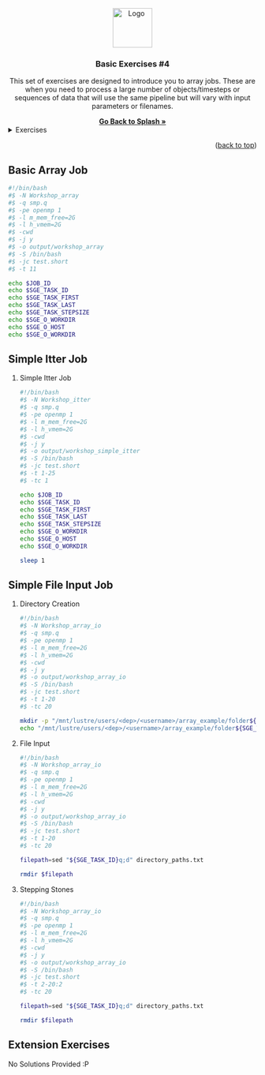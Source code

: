 <div id="top"></div>

<!-- PROJECT SHIELDS -->
<!--
*** I'm using markdown "reference style" links for readability.
*** Reference links are enclosed in brackets [ ] instead of parentheses ( ).
*** See the bottom of this document for the declaration of the reference variables
*** for contributors-url, forks-url, etc. This is an optional, concise syntax you may use.

[![Contributors][contributors-shield]][contributors-url]
[![Forks][forks-shield]][forks-url]
[![Stargazers][stars-shield]][stars-url]
[![Issues][issues-shield]][issues-url]



<!-- PROJECT LOGO -->

<div align="center">
  <a href="https://github.com/universityofsussex-rc/Workshops">
    <img src="../../../images/logo.png" alt="Logo" width="80" height="80">
  </a>

  <h3 align="center">Basic Exercises #4</h3>
  <p align="center">
    This set of exercises are designed to introduce you to array jobs. These are when you need to process a large number of objects/timesteps or sequences of data that will use the same pipeline but will vary with input parameters or filenames.
  </p>
    <a href="https://github.com/universityofsussex-rc/Workshops"><strong>Go Back to Splash »</strong></a>
    <br />
</div>
<!-- TABLE OF CONTENTS -->
<details>
  <summary>Exercises</summary>
  <ol>
    <li><a href="#basic-array-job">Basic Array Job</a></li>
    <li><a href="#simple-itter-job">Simple Itter Job</a></li>
    <li><a href="#simple-file-input-job">Simple File Input Job</a></li>
    <li><a href="#extension-exercises">Extension Exercises</a></li>
  </ol>
</details>

<p align="right">(<a href="#top">back to top</a>)</p>

## Basic Array Job

```bash
#!/bin/bash
#$ -N Workshop_array
#$ -q smp.q
#$ -pe openmp 1
#$ -l m_mem_free=2G
#$ -l h_vmem=2G
#$ -cwd
#$ -j y
#$ -o output/workshop_array
#$ -S /bin/bash
#$ -jc test.short
#$ -t 11

echo $JOB_ID
echo $SGE_TASK_ID
echo $SGE_TASK_FIRST
echo $SGE_TASK_LAST
echo $SGE_TASK_STEPSIZE
echo $SGE_O_WORKDIR
echo $SGE_O_HOST
echo $SGE_O_WORKDIR
```

## Simple Itter Job

<ol>
<li> Simple Itter Job </li>

```bash
#!/bin/bash
#$ -N Workshop_itter
#$ -q smp.q
#$ -pe openmp 1
#$ -l m_mem_free=2G
#$ -l h_vmem=2G
#$ -cwd
#$ -j y
#$ -o output/workshop_simple_itter
#$ -S /bin/bash
#$ -jc test.short
#$ -t 1-25
#$ -tc 1

echo $JOB_ID
echo $SGE_TASK_ID
echo $SGE_TASK_FIRST
echo $SGE_TASK_LAST
echo $SGE_TASK_STEPSIZE
echo $SGE_O_WORKDIR
echo $SGE_O_HOST
echo $SGE_O_WORKDIR

sleep 1
```

</ol>

## Simple File Input Job

<ol>
<li> Directory Creation </li>

```bash
#!/bin/bash
#$ -N Workshop_array_io
#$ -q smp.q
#$ -pe openmp 1
#$ -l m_mem_free=2G
#$ -l h_vmem=2G
#$ -cwd
#$ -j y
#$ -o output/workshop_array_io
#$ -S /bin/bash
#$ -jc test.short
#$ -t 1-20
#$ -tc 20

mkdir -p "/mnt/lustre/users/<dep>/<username>/array_example/folder${SGE_TASK_ID}"
echo "/mnt/lustre/users/<dep>/<username>/array_example/folder${SGE_TASK_ID}" >> directory_paths.txt

```

<li> File Input </li>

```bash
#!/bin/bash
#$ -N Workshop_array_io
#$ -q smp.q
#$ -pe openmp 1
#$ -l m_mem_free=2G
#$ -l h_vmem=2G
#$ -cwd
#$ -j y
#$ -o output/workshop_array_io
#$ -S /bin/bash
#$ -jc test.short
#$ -t 1-20
#$ -tc 20

filepath=sed "${SGE_TASK_ID}q;d" directory_paths.txt

rmdir $filepath

```

<li> Stepping Stones </li>

```bash
#!/bin/bash
#$ -N Workshop_array_io
#$ -q smp.q
#$ -pe openmp 1
#$ -l m_mem_free=2G
#$ -l h_vmem=2G
#$ -cwd
#$ -j y
#$ -o output/workshop_array_io
#$ -S /bin/bash
#$ -jc test.short
#$ -t 2-20:2
#$ -tc 20

filepath=sed "${SGE_TASK_ID}q;d" directory_paths.txt

rmdir $filepath
```
</ol>

## Extension Exercises

No Solutions Provided :P


<!-- MARKDOWN LINKS & IMAGES -->
<!-- https://www.markdownguide.org/basic-syntax/#reference-style-links -->
[contributors-shield]: https://img.shields.io/github/contributors/universityofsussex-its/RC-Workshops.svg?style=for-the-badge
[contributors-url]: https://github.com/universityofsussex-rc/Workshops/graphs/contributors
[forks-shield]: https://img.shields.io/github/forks/universityofsussex-its/RC-Workshops.svg?style=for-the-badge
[forks-url]: https://github.com/universityofsussex-rc/Workshops/network/members
[stars-shield]: https://img.shields.io/github/stars/universityofsussex-its/RC-Workshops.svg?style=for-the-badge
[stars-url]: https://github.com/universityofsussex-rc/Workshops/stargazers
[issues-shield]: https://img.shields.io/github/issues/universityofsussex-its/RC-Workshops.svg?style=for-the-badge
[issues-url]: https://github.com/universityofsussex-rc/Workshops/issues
